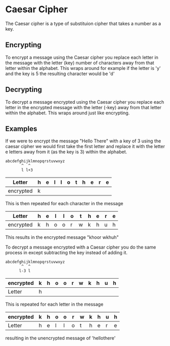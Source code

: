 # Caesar Cipher

The Caesar cipher is a type of substituion cipher that takes a number as a key. 

## Encrypting
To encrypt a message using the Caesar cipher you replace each letter in the message with the letter (key) number of characters away from that letter within the alphabet. This wraps around for example if the letter is 'y' and the key is 5 the resulting character would be 'd'

## Decrypting

To decrypt a message encrypted using the Caesar cipher you replace each letter in the encrypted message with the letter (-key) away from that letter within the alphabet. This wraps around just like encrypting. 

## Examples

If we were to encrypt the message "Hello There" with a key of 3 using the caesar cipher we would first take the first letter and replace it with the letter e letters away from it (as the key is 3) within the alphabet. 
```
abcdefghijklmnopqrstuvwxyz
       ^  ^
       l l+3
```

|Letter   |h|e|l|l|o|t|h|e|r|e|
|---------|-|-|-|-|-|-|-|-|-|-|
|encrypted|k|

This is then repeated for each character in the message

|Letter   |h|e|l|l|o|t|h|e|r|e|
|---------|-|-|-|-|-|-|-|-|-|-|
|encrypted|k|h|o|o|r|w|k|h|u|h|

This results in the encrypted message "khoor wkhuh"

To decrypt a message encrypted with a Caesar cipher you do the same process in except subtracting the key instead of adding it. 

```
abcdefghijklmnopqrstuvwxyz
       ^  ^
      l-3 l
```

|encrypted|k|h|o|o|r|w|k|h|u|h|
|---------|-|-|-|-|-|-|-|-|-|-|
|Letter   |h|

This is repeated for each letter in the message

|encrypted|k|h|o|o|r|w|k|h|u|h|
|---------|-|-|-|-|-|-|-|-|-|-|
|Letter   |h|e|l|l|o|t|h|e|r|e|

resulting in the unencrypted message of 'hellothere'